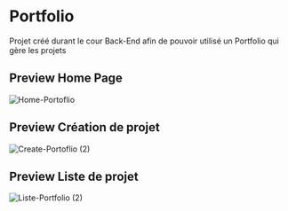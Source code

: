 # Portfolio
Projet créé durant le cour Back-End afin de pouvoir utilisé un Portfolio qui gère les projets

## Preview Home Page

![Home-Portoflio](https://github.com/SL-Webdesign/Portfolio/assets/128183332/831578e4-c298-4348-852a-d5ab2724fb5c)

## Preview Création de projet

![Create-Portoflio (2)](https://github.com/SL-Webdesign/Portfolio/assets/128183332/16d6edf1-fecf-48d3-8c2f-51f7c4cac95c)

## Preview Liste de projet

![Liste-Portfolio (2)](https://github.com/SL-Webdesign/Portfolio/assets/128183332/a0b1cdc4-49d5-498d-9e90-f9c9cdd4ad1d)
